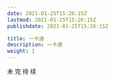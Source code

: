 ```yaml
---
date: 2021-01-25T15:26:15Z
lastmod: 2021-01-25T15:26:15Z
publishdate: 2021-01-25T15:26:15Z

title: 一卡通
description: 一卡通
weight: 1
---
```




未 完 待 续


